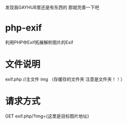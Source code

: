 发现我GAYHUB里还是有东西的   那就完善一下吧

# php-exif
利用PHP中Exif拓展解析图片的Exif

# 文件说明
exif.php   //主文件
img  （存缓存的文件夹  注意是文件夹！！）

# 请求方式
GET    exif.php/?img={这里是目标图片地址}
